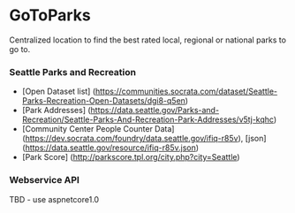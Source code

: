 # GoToParks
Centralized location to find the best rated local, regional or national parks to go to.

### Seattle Parks and Recreation
- [Open Dataset list] (https://communities.socrata.com/dataset/Seattle-Parks-Recreation-Open-Datasets/dgi8-q5en)
- [Park Addresses] (https://data.seattle.gov/Parks-and-Recreation/Seattle-Parks-And-Recreation-Park-Addresses/v5tj-kqhc)
- [Community Center People Counter Data] (https://dev.socrata.com/foundry/data.seattle.gov/ifiq-r85v), [json] (https://data.seattle.gov/resource/ifiq-r85v.json)
- [Park Score] (http://parkscore.tpl.org/city.php?city=Seattle)

### Webservice API
TBD - use aspnetcore1.0